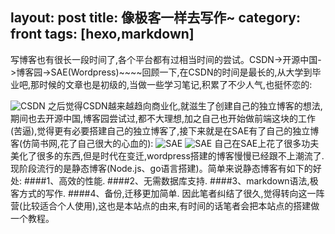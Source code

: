 layout: post
title: 像极客一样去写作~
category: front
tags: [hexo,markdown]
---
写博客也有很长一段时间了,各个平台都有过相当时间的尝试。CSDN->开源中国->博客园->SAE(Wordpress)~~~~回顾一下,在CSDN的时间是最长的,从大学到毕业吧,那时候的文章也是初级的,当做一些学习笔记,积累了不少人气,也挺怀恋的:
<!--more-->
![CSDN](http://kiritor.github.io/img/CSDN.png)
之后觉得CSDN越来越趋向商业化,就滋生了创建自己的独立博客的想法,期间也去开源中国,博客园尝试过,都不大理想,加之自己也开始做前端这块的工作(苦逼),觉得更有必要搭建自己的独立博客了,接下来就是在SAE有了自己的独立博客(仿简书网,花了自己很大的心血的):
![SAE](http://kiritor.github.io/img/SAE.png)
![SAE](http://kiritor.github.io/img/SAE2.png)
自己在SAE上花了很多功夫美化了很多的东西,但是时代在变迁,wordpress搭建的博客慢慢已经跟不上潮流了.现阶段流行的是静态博客(Node.js、go语言搭建)。简单来说静态博客有如下的好处:
####1、高效的性能.
####2、无需数据库支持.
####3、markdown语法,极客方式的写作.
####4、备份,迁移更加简单.
因此笔者纠结了很久,觉得转向这一阵营(比较适合个人使用),这也是本站点的由来,有时间的话笔者会把本站点的搭建做一个教程。